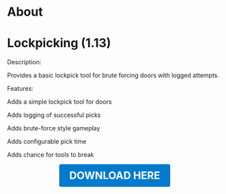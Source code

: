 # About

# Lockpicking (1.13)

Description:

Provides a basic lockpick tool for brute forcing doors with logged attempts.

Features:

Adds a simple lockpick tool for doors

Adds logging of successful picks

Adds brute-force style gameplay

Adds configurable pick time

Adds chance for tools to break

<p align="center"><a href="https://github.com/LiliaFramework/Modules/raw/refs/heads/gh-pages/simple_lockpicking.zip" style="display:inline-block;padding:12px 24px;font-size:1.5rem;font-weight:bold;text-decoration:none;color:#fff;background-color:#007acc;border-radius:4px;">DOWNLOAD HERE</a></p>